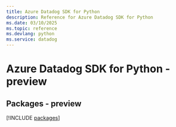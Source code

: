 ```yaml
---
title: Azure Datadog SDK for Python
description: Reference for Azure Datadog SDK for Python
ms.date: 03/10/2025
ms.topic: reference
ms.devlang: python
ms.service: datadog
---
```

# Azure Datadog SDK for Python - preview
## Packages - preview
[!INCLUDE [packages](datadog-index.md)]